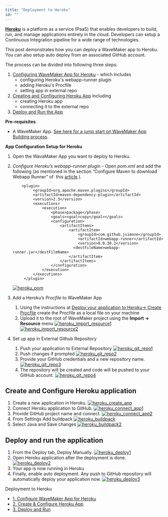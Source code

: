 ```yaml
---
title: "Deployment to Heroku"
id: ""
---
```


**[Heroku](https://www.heroku.com/)** is a platform as a service (PaaS) that enables developers to build, run, and manage applications entirely in the cloud. Developers can setup a Continuous Integration pipeline for a wide range of technologies.

This post demonstrates how you can deploy a WaveMaker app to Heroku. You can also setup auto deploy from an associated GitHub account.

The process can be divided into following three steps:

1. [Configuring WaveMaker App for Heroku](#configure-app) - which includes
    - configuring Heroku's webapp-runner plugin
    - adding Heroku's Procfile
    - setting app in external repo
2. [Creating and Configuring Heroku App](#create-heroku-app) including
    - creating Heroku app
    - connecting it to the external repo
3. [Deploy and Run the App](#deploy-app)

**Pre-requisites**

- A WaveMaker App. [See here for a jump start on WaveMaker App Building process](/learn/jump-start/jump-start-app-essentials/).

**App Configuration Setup for Heroku**

1. Open the WavaMaker App you want to deploy to Heroku.
2. _Configure Heroku’s webapp-runner plugin_ - Open _pom.xml_ and add the following (as mentioned in the section “Configure Maven to download Webapp Runner” of  this [article](https://devcenter.heroku.com/articles/java-webapp-runner).).
    
           <plugin>
                <groupId>org.apache.maven.plugins</groupId>
                <artifactId>maven-dependency-plugin</artifactId>
                <version>2.3</version>
                <executions>
                    <execution>
                        <phase>package</phase>
                        <goals><goal>copy</goal></goals>
                        <configuration>
                            <artifactItems>
                                <artifactItem>
                                    <groupId>com.github.jsimone</groupId>
                                    <artifactId>webapp-runner</artifactId>
                                    <version>8.0.30.2</version>
                                  <destFileName>webapp-runner.jar</destFileName>
                                </artifactItem>
                            </artifactItems>
                        </configuration>
                    </execution>
                </executions>
            </plugin>
    
    [![heroku_pom](/learn/assets/heroku_pom.png)](/learn/assets/heroku_pom.png)
3. Add a Heroku’s _Procfile_ to WaveMaker App
    1. Using the instructions at [Deploy your application to Heroku→ Create Procfile](https://devcenter.heroku.com/articles/java-webapp-runner#create-a-procfile) create the Procfile as a local file on your machine
    2. Upload it to the root of WaveMaker project using the **Import -> Resource** menu [![heroku_import_resource1](/learn/assets/heroku_import_resource1.png)](/learn/assets/heroku_import_resource1.png) [![heroku_import_resource2](/learn/assets/heroku_import_resource2.png)](/learn/assets/heroku_import_resource2.png)
4. Set up app in External Github Repository
    1. Push your application to External Repository [![heroku_git_repo1](/learn/assets/heroku_git_repo1.png)](/learn/assets/heroku_git_repo1.png)
    2. Push changes if prompted [![heroku_git_repo2](/learn/assets/heroku_git_repo2.png)](/learn/assets/heroku_git_repo2.png)
    3. Provide your GitHub credentials and a new repository name. [![heroku_git_repo3](/learn/assets/heroku_git_repo3.png)](/learn/assets/heroku_git_repo3.png)
    4. The repository will be created and code will be pushed to your GitHub account. [![heroku_git_repo4](/learn/assets/heroku_git_repo4.png)](/learn/assets/heroku_git_repo4.png)

## Create and Configure Heroku application

1. Create a new application in Heroku. [![heroku_create_app](/learn/assets/heroku_create_app.png)](/learn/assets/heroku_create_app.png)
2. Connect Heroku application to GitHub. [![heroku_connect_app1](/learn/assets/heroku_connect_app1.png)](/learn/assets/heroku_connect_app1.png)
3. Provide GitHub project name and connect. [![heroku_connect_app2](/learn/assets/heroku_connect_app2.png)](/learn/assets/heroku_connect_app2.png)
4. From Settings Add buildpack [![heroku_buildpack](/learn/assets/heroku_buildpack.png)](/learn/assets/heroku_buildpack.png)
5. Select Java and Save changes [![heroku_buildpack2](/learn/assets/heroku_buildpack2.png)](/learn/assets/heroku_buildpack2.png)

## Deploy and run the application

1. From the Deploy tab, Deploy Manually. [![heroku_deploy1](/learn/assets/heroku_deploy1.png)](/learn/assets/heroku_deploy1.png)
2. Open Heroku application after the deployment is done. [![heroku_deploy2](/learn/assets/heroku_deploy2.png)](/learn/assets/heroku_deploy2.png)
3. Your app is now running in Heroku
4. Finally, enable auto deployment. Any push to GitHub repository will automatically deploy your application now. [![heroku_deploy3](/learn/assets/heroku_deploy3.png)](/learn/assets/heroku_deploy3.png)

Deployment to Heroku

- [1. Configure WaveMaker App for Heroku](#configure-app)
- [2. Create & Configure Heroku App](#create-heroku-app)
- [3. Deploy and Run](#deploy-app)
